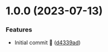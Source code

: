 # 1.0.0 (2023-07-13)


### Features

* Initial commit 🎉 ([d4339ad](https://github.com/ni/systemlink-grafana-plugins/commit/d4339ad1f2f1bba39d2250bf163d27f96b5c8534))
